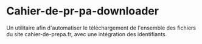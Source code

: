 # Cahier-de-pr-pa-downloader
Un utilitaire afin d'automatiser le téléchargement de l'ensemble des fichiers du site cahier-de-prepa.fr, avec une intégration des identifiants.
